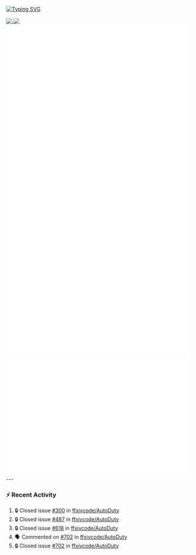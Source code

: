 [![Typing SVG](https://readme-typing-svg.demolab.com?font=Fira+Code&duration=1000&pause=1000&multiline=true&repeat=false&width=435&lines=Simon+Latusek+%7C+Gameplay+Engineer)](https://git.io/typing-svg)

<a href="https://github.com/anuraghazra/github-readme-stats">
  <img height=200 align="center" src="https://github-readme-stats.vercel.app/api?username=erdelf&theme=radical" />
</a>
<a href="https://github.com/anuraghazra/convoychat">
  <img height=200 align="center" src="https://streak-stats.demolab.com?user=erdelf&theme=radical&mode=weekly" />
</a>

<picture>
  <img src="/github-metrics.svg" alt="Metrics">
</picture>

<picture>
  <img src="/github-metrics-achievements.svg" alt="Achievements">
</picture>
---

### :zap: Recent Activity
<!--START_SECTION:activity-->
1. 🔒 Closed issue [#300](https://github.com/ffxivcode/AutoDuty/issues/300) in [ffxivcode/AutoDuty](https://github.com/ffxivcode/AutoDuty)
2. 🔒 Closed issue [#487](https://github.com/ffxivcode/AutoDuty/issues/487) in [ffxivcode/AutoDuty](https://github.com/ffxivcode/AutoDuty)
3. 🔒 Closed issue [#618](https://github.com/ffxivcode/AutoDuty/issues/618) in [ffxivcode/AutoDuty](https://github.com/ffxivcode/AutoDuty)
4. 🗣 Commented on [#702](https://github.com/ffxivcode/AutoDuty/issues/702#issuecomment-3172891599) in [ffxivcode/AutoDuty](https://github.com/ffxivcode/AutoDuty)
5. 🔒 Closed issue [#702](https://github.com/ffxivcode/AutoDuty/issues/702) in [ffxivcode/AutoDuty](https://github.com/ffxivcode/AutoDuty)
<!--END_SECTION:activity-->

<!--
**erdelf/erdelf** is a ✨ _special_ ✨ repository because its `README.md` (this file) appears on your GitHub profile.

Here are some ideas to get you started:

- 🔭 I’m currently working on ...
- 🌱 I’m currently learning ...
- 👯 I’m looking to collaborate on ...
- 🤔 I’m looking for help with ...
- 💬 Ask me about ...
- 📫 How to reach me: ...
- 😄 Pronouns: ...
- ⚡ Fun fact: ...
-->
